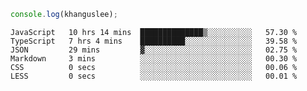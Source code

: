 ```js
console.log(khanguslee);
```

<!--START_SECTION:waka-->

```text
JavaScript   10 hrs 14 mins  ██████████████▒░░░░░░░░░░   57.30 %
TypeScript   7 hrs 4 mins    ██████████░░░░░░░░░░░░░░░   39.58 %
JSON         29 mins         ▓░░░░░░░░░░░░░░░░░░░░░░░░   02.75 %
Markdown     3 mins          ░░░░░░░░░░░░░░░░░░░░░░░░░   00.30 %
CSS          0 secs          ░░░░░░░░░░░░░░░░░░░░░░░░░   00.06 %
LESS         0 secs          ░░░░░░░░░░░░░░░░░░░░░░░░░   00.01 %
```

<!--END_SECTION:waka-->

<!--
**khanguslee/khanguslee** is a ✨ _special_ ✨ repository because its `README.md` (this file) appears on your GitHub profile.

Here are some ideas to get you started:

- 🔭 I’m currently working on ...
- 🌱 I’m currently learning ...
- 👯 I’m looking to collaborate on ...
- 🤔 I’m looking for help with ...
- 💬 Ask me about ...
- 📫 How to reach me: ...
- 😄 Pronouns: ...
- ⚡ Fun fact: ...
-->
